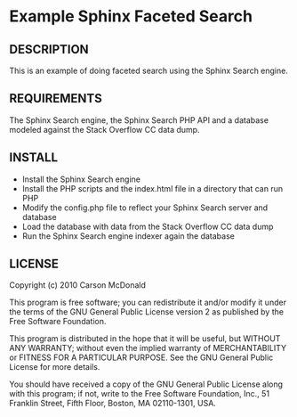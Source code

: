 Example Sphinx Faceted Search
=============================

## DESCRIPTION

This is an example of doing faceted search using the Sphinx Search engine.

## REQUIREMENTS

The Sphinx Search engine, the Sphinx Search PHP API and a database modeled against the Stack Overflow CC data dump.

## INSTALL

- Install the Sphinx Search engine
- Install the PHP scripts and the index.html file in a directory that can run PHP
- Modify the config.php file to reflect your Sphinx Search server and database
- Load the database with data from the Stack Overflow CC data dump
- Run the Sphinx Search engine indexer again the database

## LICENSE

Copyright (c) 2010 Carson McDonald

This program is free software; you can redistribute it and/or
modify it under the terms of the GNU General Public License version 2
as published by the Free Software Foundation.

This program is distributed in the hope that it will be useful,
but WITHOUT ANY WARRANTY; without even the implied warranty of
MERCHANTABILITY or FITNESS FOR A PARTICULAR PURPOSE.  See the
GNU General Public License for more details.

You should have received a copy of the GNU General Public License
along with this program; if not, write to the Free Software
Foundation, Inc., 51 Franklin Street, Fifth Floor, Boston, MA  02110-1301, USA.
